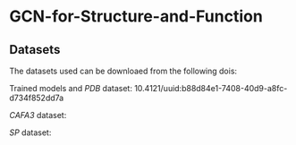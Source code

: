 # GCN-for-Structure-and-Function
## Datasets
The datasets used can be downloaed from the following dois:

Trained models and _PDB_ dataset: 10.4121/uuid:b88d84e1-7408-40d9-a8fc-d734f852dd7a

_CAFA3_ dataset:

_SP_ dataset:
